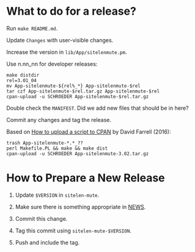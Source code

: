 # What to do for a release?

Run `make README.md`.

Update `Changes` with user-visible changes.

Increase the version in `lib/App/sitelenmute.pm`.

Use n.nn_nn for developer releases:

```
make distdir
rel=3.01_04
mv App-sitelenmute-${rel%_*} App-sitelenmute-$rel
tar czf App-sitelenmute-$rel.tar.gz App-sitelenmute-$rel
cpan-upload -u SCHROEDER App-sitelenmute-$rel.tar.gz
```

Double check the `MANIFEST`. Did we add new files that should be in
here?

Commit any changes and tag the release.

Based on [How to upload a script to
CPAN](https://www.perl.com/article/how-to-upload-a-script-to-cpan/) by
David Farrell (2016):

```
trash App-sitelenmute-*.*_??
perl Makefile.PL && make && make dist
cpan-upload -u SCHROEDER App-sitelenmute-3.02.tar.gz
```

How to Prepare a New Release
============================

1. Update `$VERSION` in `sitelen-mute`.

1. Make sure there is something appropriate in [NEWS](NEWS.md).

2. Commit this change.

3. Tag this commit using `sitelen-mute-$VERSION`.

4. Push and include the tag.
